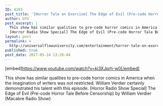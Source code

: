 ```yaml
---
ID: 4283
post_title: '[Horror Tale on Exorcism] The Edge of Evil (Pre-code Horror Tale Before Censorship) OTR'
author: UfU
post_excerpt: |
  This show has similar qualities to pre-code horror comics in America when the imagination of writers was not restricted. William Verdier certainly demonstrated his talent with this episode.
  [Horror Radio Show Special] The Edge of Evil (Pre-code Horror Tale Before Censorship) by William Verdier (Macabre Radio Show)
layout: post
permalink: >
  http://universalflowuniversity.com/entertainment/horror-tale-on-exorcism-the-edge-of-evil-pre-code-horror-tale-before-censorship-otr/
published: true
post_date: 2017-05-14 13:28:44
---
```

[embed]https://www.youtube.com/watch?v=kj3XJprh-w0[/embed]<br>
<p>This show has similar qualities to pre-code horror comics in America when the imagination of writers was not restricted. William Verdier certainly demonstrated his talent with this episode. 
[Horror Radio Show Special] The Edge of Evil (Pre-code Horror Tale Before Censorship) by William Verdier (Macabre Radio Show)</p>